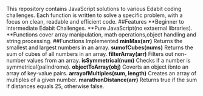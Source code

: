 This repository contains JavaScript solutions to various Edabit coding challenges.
Each function is written to solve a specific problem, with a focus on clean, readable and efficient code.
##Features
**Beginner to intermediate Edabit Challenges.
**Pure JavaScript(no extaernal libraries).
**Functions cover array manipulation, math operations,object handling and string processing.
##Functions Implemented
**minMax(arr)** Returns the smallest and largest numbers in an array.
**sumofCubes(nums)** Returns the sum of cubes of all numbers in an array.
**filterArray(arr)** Filters out non-number values from an array.
**isSymmetrical(num)** Checks if a number is symmetrical(palindrome).
**objectToArray(obj)** Coverts an object ibnto an array of key-value pairs.
**arrayofMultiples(sum, length)** Creates an array of multiples of a given number.
**marathonDistance(arr)** Returns true if the sum if distances equals 25, otherwise false.

